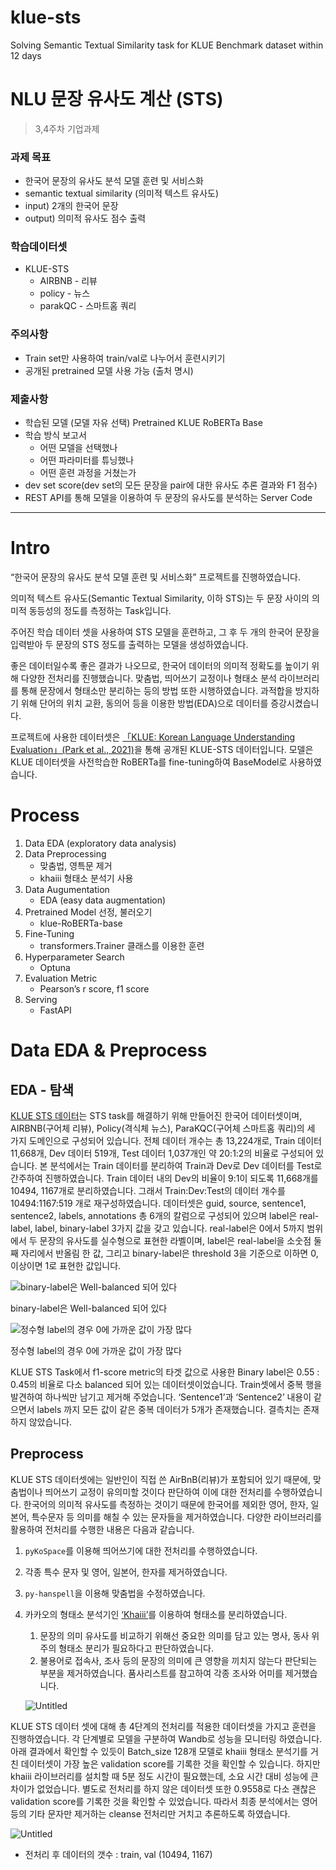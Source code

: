 # klue-sts
Solving Semantic Textual Similarity task for KLUE Benchmark dataset within 12 days

# NLU 문장 유사도 계산 (STS)

> 3,4주차 기업과제

### 과제 목표

- 한국어 문장의 유사도 분석 모델 훈련 및 서비스화
- semantic textual similarity (의미적 텍스트 유사도)
- input) 2개의 한국어 문장
- output) 의미적 유사도 점수 출력

### 학습데이터셋

- KLUE-STS
    - AIRBNB - 리뷰
    - policy - 뉴스
    - parakQC - 스마트홈 쿼리

### 주의사항

- Train set만 사용하여 train/val로 나누어서 훈련시키기
- 공개된 pretrained 모델 사용 가능 (출처 명시)

### 제출사항

- 학습된 모델 (모델 자유 선택)
    Pretrained KLUE RoBERTa Base
- 학습 방식 보고서
    - 어떤 모델을 선택했나
    - 어떤 파라미터를 튜닝했나
    - 어떤 훈련 과정을 거쳤는가
- dev set score(dev set의 모든 문장을 pair에 대한 유사도 추론 결과와 F1 점수)
- REST API를 통해 모델을 이용하여 두 문장의 유사도를 분석하는 Server Code
---

# Intro

“한국어 문장의 유사도 분석 모델 훈련 및 서비스화” 프로젝트를 진행하였습니다. 

의미적 텍스트 유사도(Semantic Textual Similarity, 이하 STS)는 두 문장 사이의 의미적 동등성의 정도를 측정하는 Task입니다. 

주어진 학습 데이터 셋을 사용하여 STS 모델을 훈련하고, 그 후 두 개의 한국어 문장을 입력받아 두 문장의 STS 정도를 출력하는 모델을 생성하였습니다. 

좋은 데이터일수록 좋은 결과가 나오므로, 한국어 데이터의 의미적 정확도를 높이기 위해 다양한 전처리를 진행했습니다. 맞춤법, 띄어쓰기 교정이나 형태소 분석 라이브러리를 통해 문장에서 형태소만 분리하는 등의 방법 또한 시행하였습니다. 과적합을 방지하기 위해 단어의 위치 교환, 동의어 등을 이용한 방법(EDA)으로 데이터를 증강시켰습니다. 

프로젝트에 사용한 데이터셋은 [「KLUE: Korean Language Understanding Evaluation」(Park et al., 2021)](https://arxiv.org/pdf/2105.09680.pdf)을  통해 공개된 KLUE-STS 데이터입니다. 모델은 KLUE 데이터셋을 사전학습한 RoBERTa를 fine-tuning하여 BaseModel로 사용하였습니다. 

# Process

1. Data EDA (exploratory data analysis)
2. Data Preprocessing
    - 맞춤법, 영특문 제거
    - khaiii 형태소 분석기 사용
3. Data Augumentation
    - EDA (easy data augmentation)
4. Pretrained Model 선정, 불러오기
    - klue-RoBERTa-base
5. Fine-Tuning
    - transformers.Trainer 클래스를 이용한 훈련
6. Hyperparameter Search
    - Optuna
7. Evaluation Metric
    - Pearson’s r score, f1 score
8. Serving
    - FastAPI

# Data EDA & Preprocess
## EDA - 탐색

  [KLUE STS 데이터](https://klue-benchmark.com/tasks/67/data/description)는 STS task를 해결하기 위해 만들어진 한국어 데이터셋이며, AIRBNB(구어체 리뷰), Policy(격식체 뉴스), ParaKQC(구어체 스마트홈 쿼리)의 세 가지 도메인으로 구성되어 있습니다. 전체 데이터 개수는 총 13,224개로, Train 데이터 11,668개, Dev 데이터 519개, Test 데이터 1,037개인 약 20:1:2의 비율로 구성되어 있습니다.  본 분석에서는 Train 데이터를 분리하여 Train과 Dev로 Dev 데이터를 Test로 간주하여 진행하였습니다. Train 데이터 내의 Dev의 비율이 9:1이 되도록 11,668개를 10494, 1167개로 분리하였습니다. 그래서 Train:Dev:Test의 데이터 개수를 10494:1167:519 개로 재구성하였습니다. 데이터셋은 guid, source, sentence1, sentence2, labels, annotations 총 6개의 칼럼으로 구성되어 있으며 label은 real-label, label, binary-label 3가지 값을 갖고 있습니다. real-label은 0에서 5까지 범위에서 두 문장의 유사도를 실수형으로 표현한 라벨이며, label은 real-label을 소숫점 둘째 자리에서 반올림 한 값, 그리고 binary-label은 threshold 3을 기준으로 이하면 0, 이상이면 1로 표현한 값입니다. 

![binary-label은 Well-balanced 되어 있다](https://s3-us-west-2.amazonaws.com/secure.notion-static.com/f5c3a29c-c231-439f-a44d-a5b65ef826a0/Untitled.png)

binary-label은 Well-balanced 되어 있다

![정수형 label의 경우 0에 가까운 값이 가장 많다](https://s3-us-west-2.amazonaws.com/secure.notion-static.com/d8f47ef5-b098-42ec-8880-e8adc47d6a55/Untitled.png)

정수형 label의 경우 0에 가까운 값이 가장 많다

   KLUE STS Task에서 f1-score metric의 타겟 값으로 사용한 Binary label은 0.55 : 0.45의 비율로 다소 balanced 되어 있는 데이터셋이었습니다. Train셋에서 중복 행을 발견하여 하나씩만 남기고 제거해 주었습니다. ‘Sentence1’과 ‘Sentence2’ 내용이 같으면서 labels 까지 모든 값이  같은 중복 데이터가 5개가 존재했습니다. 결측치는 존재하지 않았습니다. 

## Preprocess

 KLUE STS 데이터셋에는 일반인이 직접 쓴 AirBnB(리뷰)가 포함되어 있기 때문에, 맞춤법이나 띄어쓰기 교정이 유의미할 것이다 판단하여 이에 대한 전처리를 수행하였습니다. 한국어의 의미적 유사도를 측정하는 것이기 때문에 한국어를 제외한 영어, 한자, 일본어, 특수문자 등 의미를 해칠 수 있는 문자들을 제거하였습니다. 다양한 라이브러리를 활용하여 전처리를 수행한 내용은 다음과 같습니다.

1. `pyKoSpace`를 이용해 띄어쓰기에 대한 전처리를 수행하였습니다.
2. 각종 특수 문자 및 영어, 일본어, 한자를 제거하였습니다.
3. `py-hanspell`을 이용해 맞춤법을 수정하였습니다.
4. 카카오의 형태소 분석기인 [‘Khaiii’](https://brunch.co.kr/@kakao-it/308)를 이용하여 형태소를 분리하였습니다.
    1. 문장의 의미 유사도를 비교하기 위해선 중요한 의미를 담고 있는 명사, 동사 위주의 형태소 분리가 필요하다고 판단하였습니다. 
    2. 불용어로 접속사, 조사 등의 문장의 의미에 큰 영향을 끼치지 않는다 판단되는 부분을 제거하였습니다. 품사리스트를 참고하여 각종 조사와 어미를 제거했습니다. 
    
    ![Untitled](https://s3-us-west-2.amazonaws.com/secure.notion-static.com/5f498444-a24e-4699-b9f0-63f80d5640c2/Untitled.png)

KLUE STS 데이터 셋에 대해 총 4단계의 전처리를 적용한 데이터셋을 가지고 훈련을 진행하였습니다. 각 단계별로 모델을 구분하여 Wandb로 성능을 모니터링 하였습니다. 아래 결과에서 확인할 수 있듯이 Batch_size 128개 모델로 khaiii 형태소 분석기를 거친 데이터셋이 가장 높은 validation score를 기록한 것을 확인할 수 있습니다. 하지만 khaiii 라이브러리를 설치할 때 5분 정도 시간이 필요했는데, 소요 시간 대비 성능에 큰 차이가 없었습니다. 별도로 전처리를 하지 않은 데이터셋 또한 0.9558로 다소 괜찮은 validation score를 기록한 것을 확인할 수 있었습니다. 따라서 최종 분석에서는 영어 등의 기타 문자만 제거하는 cleanse 전처리만 거치고 추론하도록 하였습니다.

![Untitled](https://s3-us-west-2.amazonaws.com/secure.notion-static.com/95c9cb62-8d40-495d-80a8-7c5cc69abcd4/Untitled.png)

- 전처리 후 데이터의 갯수 : train, val (10494, 1167)
